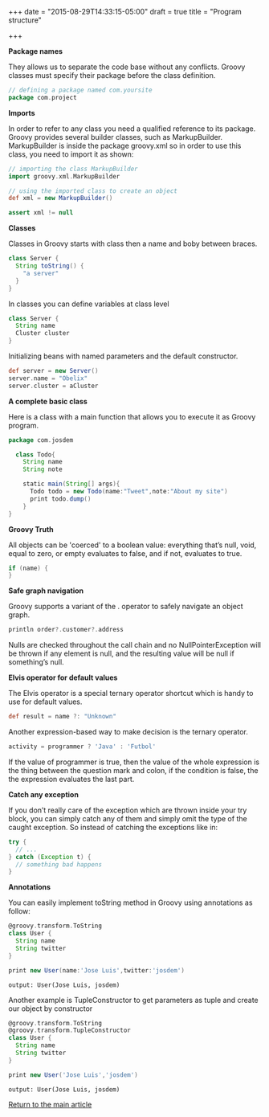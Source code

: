 +++
date = "2015-08-29T14:33:15-05:00"
draft = true
title = "Program structure"

+++

**Package names**

They allows us to separate the code base without any conflicts. Groovy classes must specify their package before the class definition.

```groovy
// defining a package named com.yoursite
package com.project
```

**Imports**

In order to refer to any class you need a qualified reference to its package. Groovy provides several builder classes, such as MarkupBuilder. MarkupBuilder is inside the package groovy.xml so in order to use this class, you need to import it as shown:

```groovy
// importing the class MarkupBuilder
import groovy.xml.MarkupBuilder

// using the imported class to create an object
def xml = new MarkupBuilder()

assert xml != null
```

**Classes**

Classes in Groovy starts with class then a name and boby between braces.

```groovy
class Server {
  String toString() {
    "a server"
  }
}
```

In classes you can define variables at class level

```groovy
class Server {
  String name
  Cluster cluster
}
```

Initializing beans with named parameters and the default constructor.

```groovy
def server = new Server()
server.name = "Obelix"
server.cluster = aCluster
```

**A complete basic class**

Here is a class with a main function that allows you to execute it as Groovy program.

```groovy
package com.josdem

  class Todo{
    String name
    String note

    static main(String[] args){
      Todo todo = new Todo(name:"Tweet",note:"About my site")
      print todo.dump()
    }
}
```

**Groovy Truth**

All objects can be 'coerced' to a boolean value: everything that’s null, void, equal to zero, or empty evaluates to false, and if not, evaluates to true.

```groovy
if (name) {
}
```

**Safe graph navigation**

Groovy supports a variant of the . operator to safely navigate an object graph.

```groovy
println order?.customer?.address
```

Nulls are checked throughout the call chain and no NullPointerException will be thrown if any element is null, and the resulting value will be null if something’s null.

**Elvis operator for default values**

The Elvis operator is a special ternary operator shortcut which is handy to use for default values.

```groovy
def result = name ?: "Unknown"
```

Another expression-based way to make decision is the ternary operator.

```groovy
activity = programmer ? 'Java' : 'Futbol'
```

If the value of programmer is true, then the value of the whole expression is the thing between the question mark and colon, if the condition is false, the the expression evaluates the last part.

**Catch any exception**

If you don’t really care of the exception which are thrown inside your try block, you can simply catch any of them and simply omit the type of the caught exception. So instead of catching the exceptions like in:

```groovy
try {
  // ...
} catch (Exception t) {
  // something bad happens
}
```

**Annotations**

You can easily implement toString method in Groovy using annotations as follow:

```groovy
@groovy.transform.ToString
class User {
  String name
  String twitter
}

print new User(name:'Jose Luis',twitter:'josdem')
```

`output: User(Jose Luis, josdem)`

Another example is TupleConstructor to get parameters as tuple and create our object by constructor

```groovy
@groovy.transform.ToString
@groovy.transform.TupleConstructor
class User {
  String name
  String twitter
}

print new User('Jose Luis','josdem')
```

`output: User(Jose Luis, josdem)`

[Return to the main article](/techtalk/groovy)
